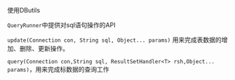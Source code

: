 使用DButils

`QueryRunner`中提供对sql语句操作的API

`update(Connection con, String sql, Object... params)` 用来完成表数据的增加、删除、更新操作。

`query(Connection con,String sql, ResultSetHandler<T> rsh,Object... params)`，用来完成标数据的查询工作

